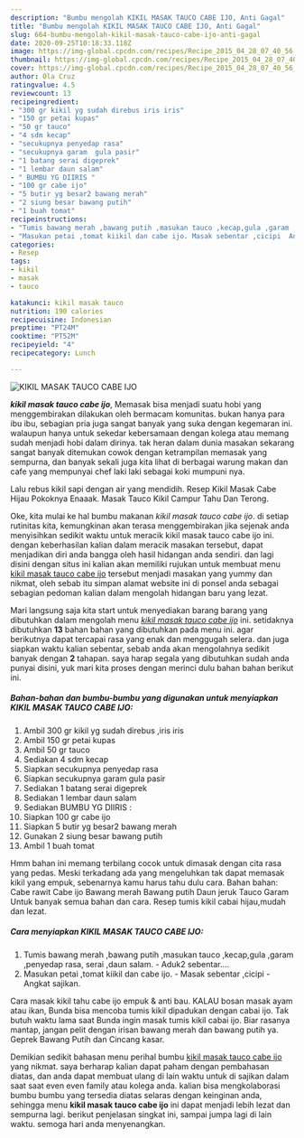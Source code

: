 ```yaml
---
description: "Bumbu mengolah KIKIL MASAK TAUCO CABE IJO, Anti Gagal"
title: "Bumbu mengolah KIKIL MASAK TAUCO CABE IJO, Anti Gagal"
slug: 664-bumbu-mengolah-kikil-masak-tauco-cabe-ijo-anti-gagal
date: 2020-09-25T10:18:33.118Z
image: https://img-global.cpcdn.com/recipes/Recipe_2015_04_28_07_40_56_68_2b5275fc1ec08720af75/751x532cq70/kikil-masak-tauco-cabe-ijo-foto-resep-utama.jpg
thumbnail: https://img-global.cpcdn.com/recipes/Recipe_2015_04_28_07_40_56_68_2b5275fc1ec08720af75/751x532cq70/kikil-masak-tauco-cabe-ijo-foto-resep-utama.jpg
cover: https://img-global.cpcdn.com/recipes/Recipe_2015_04_28_07_40_56_68_2b5275fc1ec08720af75/751x532cq70/kikil-masak-tauco-cabe-ijo-foto-resep-utama.jpg
author: Ola Cruz
ratingvalue: 4.5
reviewcount: 13
recipeingredient:
- "300 gr kikil yg sudah direbus iris iris"
- "150 gr petai kupas"
- "50 gr tauco"
- "4 sdm kecap"
- "secukupnya penyedap rasa"
- "secukupnya garam  gula pasir"
- "1 batang serai digeprek"
- "1 lembar daun salam"
- " BUMBU YG DIIRIS "
- "100 gr cabe ijo"
- "5 butir yg besar2 bawang merah"
- "2 siung besar bawang putih"
- "1 buah tomat"
recipeinstructions:
- "Tumis bawang merah ,bawang putih ,masukan tauco ,kecap,gula ,garam ,penyedap rasa, serai ,daun salam. Aduk2 sebentar...."
- "Masukan petai ,tomat kiikil dan cabe ijo. Masak sebentar ,cicipi  Angkat sajikan."
categories:
- Resep
tags:
- kikil
- masak
- tauco

katakunci: kikil masak tauco 
nutrition: 190 calories
recipecuisine: Indonesian
preptime: "PT24M"
cooktime: "PT52M"
recipeyield: "4"
recipecategory: Lunch

---
```



![KIKIL MASAK TAUCO CABE IJO](https://img-global.cpcdn.com/recipes/Recipe_2015_04_28_07_40_56_68_2b5275fc1ec08720af75/751x532cq70/kikil-masak-tauco-cabe-ijo-foto-resep-utama.jpg)

<b><i>kikil masak tauco cabe ijo</i></b>, Memasak bisa menjadi suatu hobi yang menggembirakan dilakukan oleh bermacam komunitas. bukan hanya para ibu ibu, sebagian pria juga sangat banyak yang suka dengan kegemaran ini. walaupun hanya untuk sekedar kebersamaan dengan kolega atau memang sudah menjadi hobi dalam dirinya. tak heran dalam dunia masakan sekarang sangat banyak ditemukan cowok dengan ketrampilan memasak yang sempurna, dan banyak sekali juga kita lihat di berbagai warung makan dan cafe yang mempunyai chef laki laki sebagai koki mumpuni nya.

Lalu rebus kikil sapi dengan air yang mendidih. Resep Kikil Masak Cabe Hijau Pokoknya Enaaak. Masak Tauco Kikil Campur Tahu Dan Terong.

Oke, kita mulai ke hal bumbu makanan <i>kikil masak tauco cabe ijo</i>. di setiap rutinitas kita, kemungkinan akan terasa menggembirakan jika sejenak anda menyisihkan sedikit waktu untuk meracik kikil masak tauco cabe ijo ini. dengan keberhasilan kalian dalam meracik masakan tersebut, dapat menjadikan diri anda bangga oleh hasil hidangan anda sendiri. dan lagi disini dengan situs ini kalian akan memiliki rujukan untuk membuat menu <u>kikil masak tauco cabe ijo</u> tersebut menjadi masakan yang yummy dan nikmat, oleh sebab itu simpan alamat website ini di ponsel anda sebagai sebagian pedoman kalian dalam mengolah hidangan baru yang lezat.


Mari langsung saja kita start untuk menyediakan barang barang yang dibutuhkan dalam mengolah menu <u><i>kikil masak tauco cabe ijo</i></u> ini. setidaknya dibutuhkan <b>13</b> bahan bahan yang dibutuhkan pada menu ini. agar berikutnya dapat tercapai rasa yang enak dan menggugah selera. dan juga siapkan waktu kalian sebentar, sebab anda akan mengolahnya sedikit banyak dengan <b>2</b> tahapan. saya harap segala yang dibutuhkan sudah anda punyai disini, yuk mari kita proses dengan merinci dulu bahan bahan berikut ini.

<!--inarticleads1-->

##### Bahan-bahan dan bumbu-bumbu yang digunakan untuk menyiapkan KIKIL MASAK TAUCO CABE IJO:

1. Ambil 300 gr kikil yg sudah direbus ,iris iris
1. Ambil 150 gr petai kupas
1. Ambil 50 gr tauco
1. Sediakan 4 sdm kecap
1. Siapkan secukupnya penyedap rasa
1. Siapkan secukupnya garam  gula pasir
1. Sediakan 1 batang serai digeprek
1. Sediakan 1 lembar daun salam
1. Sediakan  BUMBU YG DIIRIS :
1. Siapkan 100 gr cabe ijo
1. Siapkan 5 butir yg besar2 bawang merah
1. Gunakan 2 siung besar bawang putih
1. Ambil 1 buah tomat


Hmm bahan ini memang terbilang cocok untuk dimasak dengan cita rasa yang pedas. Meski terkadang ada yang mengeluhkan tak dapat memasak kikil yang empuk, sebenarnya kamu harus tahu dulu cara. Bahan bahan: Cabe rawit Cabe ijo Bawang merah Bawang putih Daun jeruk Tauco Garam Untuk banyak semua bahan dan cara. Resep tumis kikil cabai hijau,mudah dan lezat. 

<!--inarticleads2-->

##### Cara menyiapkan KIKIL MASAK TAUCO CABE IJO:

1. Tumis bawang merah ,bawang putih ,masukan tauco ,kecap,gula ,garam ,penyedap rasa, serai ,daun salam. - Aduk2 sebentar....
1. Masukan petai ,tomat kiikil dan cabe ijo. - Masak sebentar ,cicipi  - Angkat sajikan.


Cara masak kikil tahu cabe ijo empuk &amp; anti bau. KALAU bosan masak ayam atau ikan, Bunda bisa mencoba tumis kikil dipadukan dengan cabai ijo. Tak butuh waktu lama saat Bunda ingin masak tumis kikil cabai ijo. Biar rasanya mantap, jangan pelit dengan irisan bawang merah dan bawang putih ya. Geprek Bawang Putih dan Cincang kasar. 

Demikian sedikit bahasan menu perihal bumbu <u>kikil masak tauco cabe ijo</u> yang nikmat. saya berharap kalian dapat paham dengan pembahasan diatas, dan anda dapat membuat ulang di lain waktu untuk di sajikan dalam saat saat even even family atau kolega anda. kalian bisa mengkolaborasi bumbu bumbu yang tersedia diatas selaras dengan keinginan anda, sehingga menu <b>kikil masak tauco cabe ijo</b> ini dapat menjadi lebih lezat dan sempurna lagi. berikut penjelasan singkat ini, sampai jumpa lagi di lain waktu. semoga hari anda menyenangkan.
